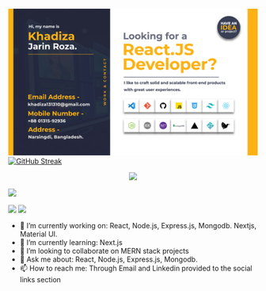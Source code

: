 ![Header](./Roza_Banner.jpg)
[![GitHub Streak](https://streak-stats.demolab.com?user=khadizajarin&theme=blue-green&hide_border=true&border_radius=6.1&date_format=M%20j%5B%2C%20Y%5D&card_width=1000)](https://git.io/streak-stats)

<p align="center">
  <a href="https://skillicons.dev">
    <img src="https://skillicons.dev/icons?i=html,css,js,tailwind,react,nextjs,vscode,git,github,,nodejs,express,dotnet,mongodb,vercel,netlify,latex" />
  </a>
</p>

![](http://github-profile-summary-cards.vercel.app/api/cards/profile-details?username=khadizajarin&theme=gruvbox)


![](http://github-profile-summary-cards.vercel.app/api/cards/stats?username=khadizajarin&theme=gruvbox)
![](http://github-profile-summary-cards.vercel.app/api/cards/most-commit-language?username=khadizajarin&theme=gruvbox)



- 🔭 I’m currently working on: React, Node.js, Express.js, Mongodb. Nextjs, Material UI.
- 🌱 I’m currently learning: Next.js
- 👯 I’m looking to collaborate on MERN stack projects
- 💬 Ask me about: React, Node.js, Express.js, Mongodb.
- 📫 How to reach me: Through Email and Linkedin provided to the social links section


